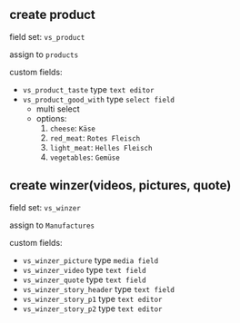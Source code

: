 ## create product
field set: ``vs_product``

assign to ``products``

custom fields:
* ``vs_product_taste`` type ``text editor``
* ``vs_product_good_with`` type ``select field``
    * multi select
    * options:
        1. ``cheese``: ``Käse``
        2. ``red_meat``: ``Rotes Fleisch``
        2. ``light_meat``: ``Helles Fleisch``
        2. ``vegetables``: ``Gemüse``

## create winzer(videos, pictures, quote)
field set: ``vs_winzer``

assign to ``Manufactures``

custom fields:
* ``vs_winzer_picture`` type ``media field``
* ``vs_winzer_video`` type ``text field``
* ``vs_winzer_quote`` type ``text field``
* ``vs_winzer_story_header`` type ``text field``
* ``vs_winzer_story_p1`` type ``text editor``
* ``vs_winzer_story_p2`` type ``text editor``